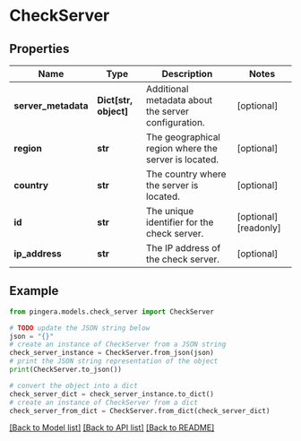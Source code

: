 # CheckServer


## Properties

Name | Type | Description | Notes
------------ | ------------- | ------------- | -------------
**server_metadata** | **Dict[str, object]** | Additional metadata about the server configuration. | [optional] 
**region** | **str** | The geographical region where the server is located. | [optional] 
**country** | **str** | The country where the server is located. | [optional] 
**id** | **str** | The unique identifier for the check server. | [optional] [readonly] 
**ip_address** | **str** | The IP address of the check server. | [optional] 

## Example

```python
from pingera.models.check_server import CheckServer

# TODO update the JSON string below
json = "{}"
# create an instance of CheckServer from a JSON string
check_server_instance = CheckServer.from_json(json)
# print the JSON string representation of the object
print(CheckServer.to_json())

# convert the object into a dict
check_server_dict = check_server_instance.to_dict()
# create an instance of CheckServer from a dict
check_server_from_dict = CheckServer.from_dict(check_server_dict)
```
[[Back to Model list]](../README.md#documentation-for-models) [[Back to API list]](../README.md#documentation-for-api-endpoints) [[Back to README]](../README.md)


